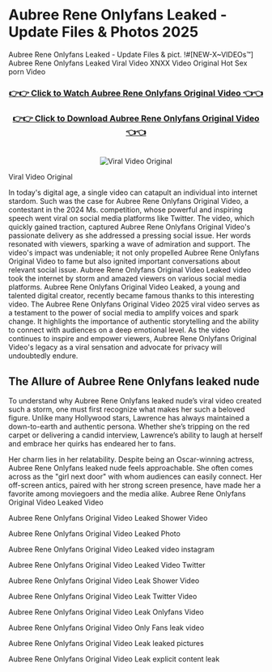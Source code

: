 # Aubree Rene Onlyfans Leaked - Update Files & Photos 2025

Aubree Rene Onlyfans Leaked - Update Files & pict. !#[NEW-X~VIDEOs™] Aubree Rene Onlyfans Leaked Viral Video XNXX Video Original Hot Sex porn Video
<br>
<div align="center">
<h3><a href="https://links2leaks.com?utm_source=aubreerene&utm_medium=gitlong" rel="nofollow">👉👉 Click to Watch Aubree Rene Onlyfans Original Video 👈👈</a></h3>
<h3><a href="https://links2leaks.com?utm_source=aubreerene&utm_medium=gitlong" rel="nofollow">👉👉 Click to Download Aubree Rene Onlyfans Original Video 👈👈</a></h3>
<br>
<a href="https://links2leaks.com?utm_source=aubreerene&utm_medium=gitlong" rel="nofollow"><img src="https://i.ibb.co/Gkj2r4b/banner.png" alt="Viral Video Original" style="max-width: 100%; display: inline-block;" data-target="animated-image.originalImage"></a>
</div>

Viral Video Original

In today's digital age, a single video can catapult an individual into internet stardom. Such was the case for Aubree Rene Onlyfans Original Video, a contestant in the 2024 Ms. competition, whose powerful and inspiring speech went viral on social media platforms like Twitter.
The video, which quickly gained traction, captured Aubree Rene Onlyfans Original Video's passionate delivery as she addressed a pressing social issue. Her words resonated with viewers, sparking a wave of admiration and support. The video's impact was undeniable; it not only propelled Aubree Rene Onlyfans Original Video to fame but also ignited important conversations about relevant social issue.
Aubree Rene Onlyfans Original Video Leaked video took the internet by storm and amazed viewers on various social media platforms. Aubree Rene Onlyfans Original Video Leaked, a young and talented digital creator, recently became famous thanks to this interesting video.
The Aubree Rene Onlyfans Original Video 2025 viral video serves as a testament to the power of social media to amplify voices and spark change. It highlights the importance of authentic storytelling and the ability to connect with audiences on a deep emotional level. As the video continues to inspire and empower viewers, Aubree Rene Onlyfans Original Video's legacy as a viral sensation and advocate for privacy will undoubtedly endure.

<h2>The Allure of Aubree Rene Onlyfans leaked nude</h2>


To understand why Aubree Rene Onlyfans leaked nude’s viral video created such a storm, one must first recognize what makes her such a beloved figure. Unlike many Hollywood stars, Lawrence has always maintained a down-to-earth and authentic persona. Whether she’s tripping on the red carpet or delivering a candid interview, Lawrence’s ability to laugh at herself and embrace her quirks has endeared her to fans.

Her charm lies in her relatability. Despite being an Oscar-winning actress, Aubree Rene Onlyfans leaked nude feels approachable. She often comes across as the "girl next door" with whom audiences can easily connect. Her off-screen antics, paired with her strong screen presence, have made her a favorite among moviegoers and the media alike.
Aubree Rene Onlyfans Original Video Leaked Video

Aubree Rene Onlyfans Original Video Leaked Shower Video

Aubree Rene Onlyfans Original Video Leaked Photo

Aubree Rene Onlyfans Original Video Leaked video instagram

Aubree Rene Onlyfans Original Video Leaked Video Twitter

Aubree Rene Onlyfans Original Video Leak Shower Video

Aubree Rene Onlyfans Original Video Leak Twitter Video

Aubree Rene Onlyfans Original Video Leak Onlyfans Video

Aubree Rene Onlyfans Original Video Only Fans leak video

Aubree Rene Onlyfans Original Video Leak leaked pictures

Aubree Rene Onlyfans Original Video Leak explicit content leak